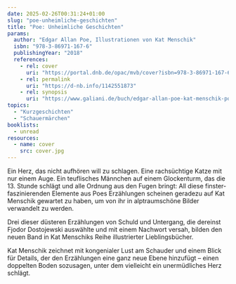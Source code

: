 ```yaml
---
date: 2025-02-26T00:31:24+01:00
slug: "poe-unheimliche-geschichten"
title: "Poe: Unheimliche Geschichten"
params:
  author: "Edgar Allan Poe, Illustrationen von Kat Menschik"
  isbn: "978-3-86971-167-6"
  publishingYear: "2018"
  references:
    - rel: cover
      uri: "https://portal.dnb.de/opac/mvb/cover?isbn=978-3-86971-167-6"
    - rel: permalink
      uri: "https://d-nb.info/1142551873"
    - rel: synopsis
      uri: "https://www.galiani.de/buch/edgar-allan-poe-kat-menschik-poe-unheimliche-geschichten-9783869711676"
topics:
  - "Kurzgeschichten"
  - "Schauermärchen"
booklists:
  - unread
resources:
  - name: cover
    src: cover.jpg
---
```


Ein Herz, das nicht aufhören will zu schlagen. Eine rachsüchtige Katze mit nur 
einem Auge. Ein teuflisches Männchen auf einem Glockenturm, das die 13. Stunde 
schlägt und alle Ordnung aus den Fugen bringt: All diese finster-faszinierenden 
Elemente aus Poes Erzählungen scheinen geradezu auf Kat Menschik gewartet zu 
haben, um von ihr in alptraumschöne Bilder verwandelt zu werden.

Drei dieser düsteren Erzählungen von Schuld und Untergang, die dereinst Fjodor 
Dostojewski auswählte und mit einem Nachwort versah, bilden den neuen Band in 
Kat Menschiks Reihe illustrierter Lieblingsbücher.

Kat Menschik zeichnet mit kongenialer Lust am Schauder und einem Blick für 
Details, der den Erzählungen eine ganz neue Ebene hinzufügt – einen doppelten 
Boden sozusagen, unter dem vielleicht ein unermüdliches Herz schlägt.